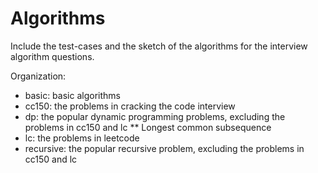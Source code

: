 Algorithms
=========

Include the test-cases and the sketch of the algorithms for the interview algorithm questions.

Organization:

* basic: basic algorithms
* cc150: the problems in cracking the code interview
* dp: the popular dynamic programming problems, excluding the problems in cc150 and lc
** Longest common subsequence
* lc: the problems in leetcode
* recursive: the popular recursive problem, excluding the problems in cc150 and lc
